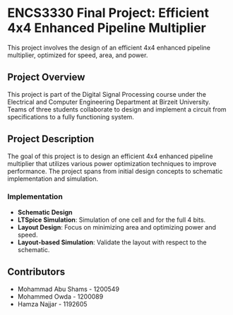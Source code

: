 # ENCS3330 Final Project: Efficient 4x4 Enhanced Pipeline Multiplier

This project involves the design of an efficient 4x4 enhanced pipeline multiplier, optimized for speed, area, and power.

## Project Overview

This project is part of the Digital Signal Processing course under the Electrical and Computer Engineering Department at Birzeit University. Teams of three students collaborate to design and implement a circuit from specifications to a fully functioning system.

## Project Description

The goal of this project is to design an efficient 4x4 enhanced pipeline multiplier that utilizes various power optimization techniques to improve performance. The project spans from initial design concepts to schematic implementation and simulation.


### Implementation

- **Schematic Design**
- **LTSpice Simulation**: Simulation of one cell and for the full 4 bits.
- **Layout Design**: Focus on minimizing area and optimizing power and speed.
- **Layout-based Simulation**: Validate the layout with respect to the schematic.


## Contributors

- Mohammad Abu Shams - 1200549
- Mohammed Owda - 1200089
- Hamza Najjar - 1192605


